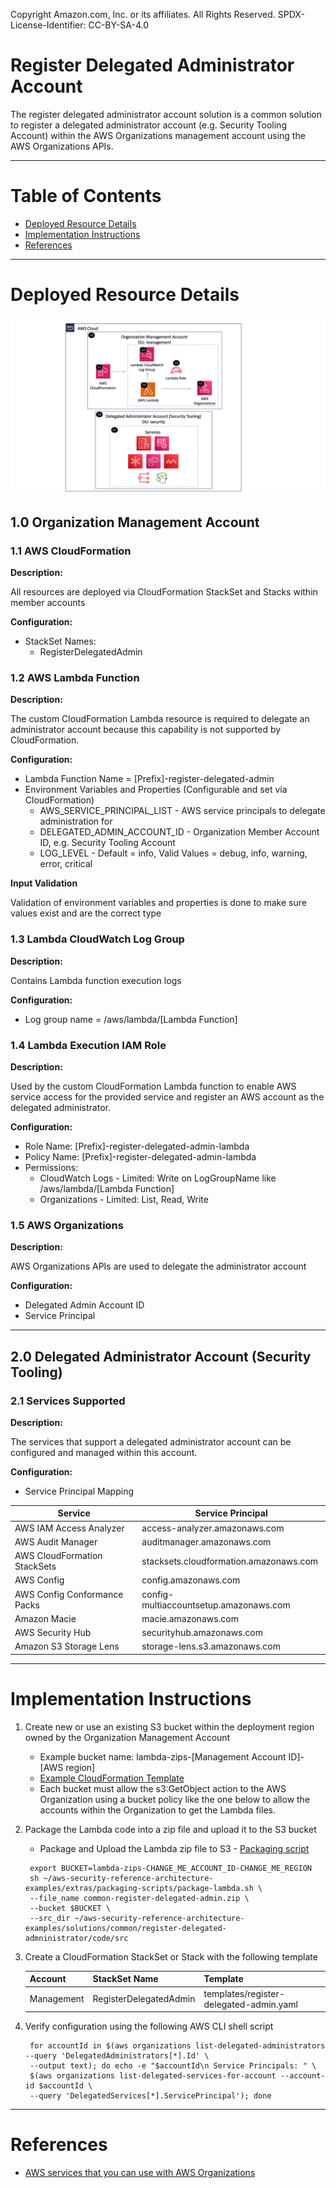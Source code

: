 Copyright Amazon.com, Inc. or its affiliates. All Rights Reserved. SPDX-License-Identifier: CC-BY-SA-4.0

# Register Delegated Administrator Account

The register delegated administrator account solution is a common solution to register a delegated administrator 
account (e.g. Security Tooling Account) within the AWS Organizations management account using the AWS Organizations 
APIs.

----

# Table of Contents
* [Deployed Resource Details](#deployed-resource-details)
* [Implementation Instructions](#implementation-instructions)
* [References](#references)

----

# Deployed Resource Details

![Architecture](./documentation/Register-Delegated-Admin-Architecture.png "Architecture")

## 1.0 Organization Management Account

### 1.1 AWS CloudFormation

**Description:**

All resources are deployed via CloudFormation StackSet and Stacks within member accounts

**Configuration:**

* StackSet Names:
    * RegisterDelegatedAdmin

### 1.2 AWS Lambda Function

**Description:**

The custom CloudFormation Lambda resource is required to delegate an administrator account because this capability 
is not supported by CloudFormation.

**Configuration:**

* Lambda Function Name = [Prefix]-register-delegated-admin
* Environment Variables and Properties (Configurable and set via CloudFormation)
    * AWS_SERVICE_PRINCIPAL_LIST - AWS service principals to delegate administration for
    * DELEGATED_ADMIN_ACCOUNT_ID - Organization Member Account ID, e.g. Security Tooling Account
    * LOG_LEVEL - Default = info, Valid Values = debug, info, warning, error, critical
    
**Input Validation**

Validation of environment variables and properties is done to make sure values exist and are the correct type

### 1.3 Lambda CloudWatch Log Group

**Description:**

Contains Lambda function execution logs

**Configuration:**

* Log group name = /aws/lambda/[Lambda Function]

### 1.4 Lambda Execution IAM Role

**Description:**

Used by the custom CloudFormation Lambda function to enable AWS service access for the provided service and register 
an AWS account as the delegated administrator.

**Configuration:**

* Role Name: [Prefix]-register-delegated-admin-lambda
* Policy Name: [Prefix]-register-delegated-admin-lambda
* Permissions:
    * CloudWatch Logs - Limited: Write on LogGroupName like /aws/lambda/[Lambda Function]
    * Organizations - Limited: List, Read, Write

### 1.5 AWS Organizations

**Description:**

AWS Organizations APIs are used to delegate the administrator account

**Configuration:**

* Delegated Admin Account ID
* Service Principal


----

## 2.0 Delegated Administrator Account (Security Tooling)

### 2.1 Services Supported

**Description:**

The services that support a delegated administrator account can be configured and managed within this account.  

**Configuration:**

* Service Principal Mapping

|          Service             |          Service Principal             |
| ---------------------------- | -------------------------------------- |
| AWS IAM Access Analyzer      | access-analyzer.amazonaws.com          |
| AWS Audit Manager            | auditmanager.amazonaws.com             |
| AWS CloudFormation StackSets | stacksets.cloudformation.amazonaws.com |
| AWS Config                   | config.amazonaws.com                   | 
| AWS Config Conformance Packs | config-multiaccountsetup.amazonaws.com |
| Amazon Macie                 | macie.amazonaws.com                    |
| AWS Security Hub             | securityhub.amazonaws.com              |
| Amazon S3 Storage Lens       | storage-lens.s3.amazonaws.com          |


----

# Implementation Instructions

1. Create new or use an existing S3 bucket within the deployment region owned by the Organization Management Account
   * Example bucket name: lambda-zips-[Management Account ID]-[AWS region]
   * [Example CloudFormation Template](../../../extras/lambda-s3-buckets.yaml)
   * Each bucket must allow the s3:GetObject action to the AWS Organization using a bucket policy like the one below 
        to allow the accounts within the Organization to get the Lambda files.
2. Package the Lambda code into a zip file and upload it to the S3 bucket
   * Package and Upload the Lambda zip file to S3 - [Packaging script](../../../extras/packaging-scripts/package-lambda.sh)
   ```shell
    export BUCKET=lambda-zips-CHANGE_ME_ACCOUNT_ID-CHANGE_ME_REGION
    sh ~/aws-security-reference-architecture-examples/extras/packaging-scripts/package-lambda.sh \
    --file_name common-register-delegated-admin.zip \
    --bucket $BUCKET \
    --src_dir ~/aws-security-reference-architecture-examples/solutions/common/register-delegated-admninistrator/code/src
   ```
3. Create a CloudFormation StackSet or Stack with the following template
   
   |     Account     |   StackSet Name   |  Template  |
   | --------------- | ----------------- | ---------- |
   | Management | RegisterDelegatedAdmin | templates/register-delegated-admin.yaml |
4. Verify configuration using the following AWS CLI shell script
   ```shell
    for accountId in $(aws organizations list-delegated-administrators --query 'DelegatedAdministrators[*].Id' \
    --output text); do echo -e "$accountId\n Service Principals: " \
    $(aws organizations list-delegated-services-for-account --account-id $accountId \
    --query 'DelegatedServices[*].ServicePrincipal'); done
   ```

----

# References

* [AWS services that you can use with AWS Organizations](https://docs.aws.amazon.com/organizations/latest/userguide/orgs_integrate_services_list.html)
